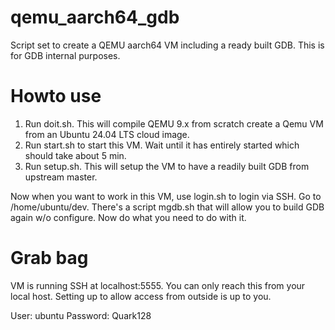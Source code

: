 # qemu_aarch64_gdb

Script set to create a QEMU aarch64 VM including a ready built GDB. This is for
GDB internal purposes.

# Howto use

1) Run doit.sh. This will compile QEMU 9.x from scratch create a Qemu VM from an
Ubuntu 24.04 LTS cloud image.
2) Run start.sh to start this VM. Wait until it has entirely started which
should take about 5 min.
3) Run setup.sh. This will setup the VM to have a readily built GDB from
upstream master.

Now when you want to work in this VM, use login.sh to login via SSH. Go to
/home/ubuntu/dev. There's a script mgdb.sh that will allow you to build GDB
again w/o configure. Now do what you need to do with it.

# Grab bag

VM is running SSH at localhost:5555. You can only reach this from your local
host. Setting up to allow access from outside is up to you.

User: ubuntu
Password: Quark128
